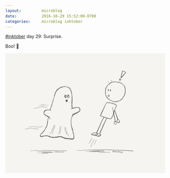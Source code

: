 ```yaml
---
layout:         microblog
date:           2016-10-29 15:52:00-0700
categories:     microblog inktober
---
```

[#inktober](/categories/inktober) day 29: Surprise.

Boo! 👻

![Ghost surprise](/images/microblog/201610291552.jpg)
